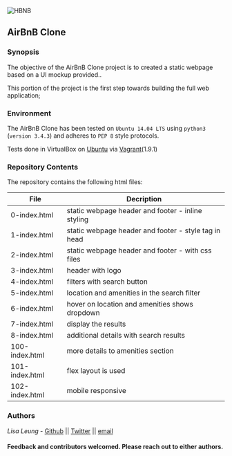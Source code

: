 ![HBNB](http://imgur.com/JBCMHDP.png)

## AirBnB Clone 

### Synopsis
The objective of the AirBnB Clone project is to created a static webpage based on a UI mockup provided..

This portion of the project is the first step towards building the full web application;

### Environment
The AirBnB Clone has been tested on `Ubuntu 14.04 LTS` using `python3` (`version 3.4.3`) and adheres to `PEP 8` style protocols. 

Tests done in VirtualBox on [Ubuntu](https://atlas.hashicorp.com/ubuntu/boxes/trusty64) via [Vagrant](https://www.vagrantup.com/)(1.9.1)

### Repository Contents
The repository contains the following html files:

|   **File**    |  **Decription**                       |
|---------------|---------------------------------------|
|0-index.html| static webpage header and footer - inline styling|
|1-index.html| static webpage header and footer - style tag in head|
|2-index.html| static webpage header and footer - with css files|
|3-index.html| header with logo|
|4-index.html| filters with search button|
|5-index.html| location and amenities in the search filter|
|6-index.html| hover on location and amenities shows dropdown|
|7-index.html| display the results|
|8-index.html| additional details with search results|
|100-index.html| more details to amenities section|
|101-index.html| flex layout is used|
|102-index.html| mobile responsive|


### Authors
*Lisa Leung* - [Github](https://github.com/lisale0) || [Twitter](https://twitter.com/lisale01) || [email](lisa.leung@holbertonschool.com)

#### Feedback and contributors welcomed. Please reach out to either authors.
